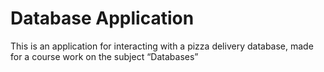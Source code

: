 # Database Application

This is an application for interacting with a pizza delivery database, made for a course work on the subject “Databases”

